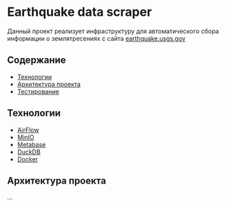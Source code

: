 
# Earthquake data scraper
Данный проект реализует инфраструктуру для автоматического сбора информации о землятресениях с сайта [earthquake.usgs.gov](https://earthquake.usgs.gov/)


## Содержание
- [Технологии](#технологии)
- [Архитектура проекта](#Архитектура_проекта)
- [Тестирование](#тестирование)

## Технологии
- [AirFlow](https://airflow.apache.org/)
- [MinIO](https://www.min.io/)
- [Metabase](https://www.metabase.com/)
- [DuckDB](https://duckdb.org/)
- [Docker](https://www.docker.com/)

## Архитектура проекта
...

